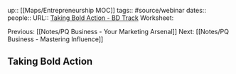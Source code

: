 up:: [[Maps/Entrepreneurship MOC]]
tags:: #source/webinar 
dates:: 
people:: 
URL:: [Taking Bold Action - BD Track](https://app.searchie.io/watch/OlDdy9pENy)
Worksheet: 

Previous: [[Notes/PQ Business - Your Marketing Arsenal]]
Next: [[Notes/PQ Business - Mastering Influence]]

## Taking Bold Action